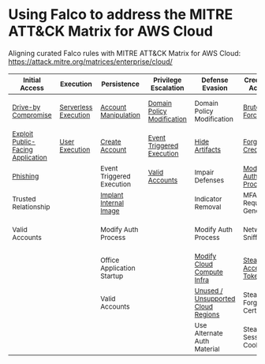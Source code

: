# Using Falco to address the MITRE ATT&CK Matrix for AWS Cloud
Aligning curated Falco rules with MITRE ATT&amp;CK Matrix for AWS Cloud: <br/>
https://attack.mitre.org/matrices/enterprise/cloud/

| <sub>Initial Access</sub> | <sub>Execution</sub> | <sub>Persistence</sub> | <sub>Privilege Escalation</sub> | <sub>Defense Evasion</sub> | <sub>Credential Access</sub> |  <sub>Discovery</sub> | <sub>Lateral Movement</sub> | <sub>Collection</sub> | <sub>Exfiltration</sub> |  <sub>Impact</sub> |
| --- | --- | --- | --- | --- | --- | --- | --- | --- | --- | --- |
| <sub> [Drive-by Compromise](https://github.com/n1g3ld0ugla5/Mitre-Attack-Falco-AWS/blob/599e7ea5418ecfc74b8a32b4dd294411bf5e75fb/plugins/rules/aws_cloudtrail_rules.yaml#L1) </sub> | <sub> [Serverless Execution](https://github.com/n1g3ld0ugla5/Mitre-Attack-Falco-AWS/blob/f85e8ca0f7d876107d1d61e59ba9bc1021fce169/plugins/rules/aws_cloudtrail_rules.yaml#L13) </sub> | <sub> [Account Manipulation](https://github.com/n1g3ld0ugla5/Mitre-Attack-Falco-AWS/blob/f85e8ca0f7d876107d1d61e59ba9bc1021fce169/plugins/rules/aws_cloudtrail_rules.yaml#L28) </sub> | <sub>[Domain Policy Modification](https://github.com/n1g3ld0ugla5/Mitre-Attack-Falco-AWS/blob/e708cb47bc0604240f0dfd122b634fd948ab17f6/plugins/rules/aws_cloudtrail_rules.yaml#L38)</sub> | <sub>Domain Policy Modification</sub> | <sub>[Brute Force](https://github.com/n1g3ld0ugla5/Mitre-Attack-Falco-AWS/blob/8c5e48e3dcda7f38dd8e81525a3c5eae3a115308/plugins/rules/aws_cloudtrail_rules.yaml#L52)</sub> | <sub>[Account Discovery](https://github.com/n1g3ld0ugla5/Mitre-Attack-Falco-AWS/blob/48c521238858739845d693812395d6355c05eb78/plugins/rules/aws_cloudtrail_rules.yaml#L64)</sub> | <sub>[Internal Spearphishing](https://github.com/n1g3ld0ugla5/Mitre-Attack-Falco-AWS/blob/2bb20f0690bc85ee91c75bdfabf69ec263319ac3/plugins/rules/aws_cloudtrail_rules.yaml#L77)</sub> | <sub>[Automated Collection](https://github.com/n1g3ld0ugla5/Mitre-Attack-Falco-AWS/blob/2bb20f0690bc85ee91c75bdfabf69ec263319ac3/plugins/rules/aws_cloudtrail_rules.yaml#L91)</sub> | <sub>[Transfer Data To Cloud Account](https://github.com/n1g3ld0ugla5/Mitre-Attack-Falco-AWS/blob/8999556878911d203a87118fd7022c4cc063130a/plugins/rules/aws_cloudtrail_rules.yaml#L124)</sub> | <sub>[Account Access Removal](https://github.com/n1g3ld0ugla5/Mitre-Attack-Falco-AWS/blob/6d81c7011f9de5a2aa0bec86e2a9c104f8b02850/plugins/rules/aws_cloudtrail_rules.yaml#L145)</sub> |
| <sub> [Exploit Public-Facing Application](https://github.com/n1g3ld0ugla5/Mitre-Attack-Falco-AWS/blob/71c3ce691f1e84a1b59dca7d2ffc9a0d8c256c81/plugins/rules/aws_cloudtrail_rules.yaml#L140) </sub> | <sub> [User Execution](https://github.com/n1g3ld0ugla5/Mitre-Attack-Falco-AWS/blob/348f6c2f55efbe5ae0df741b55c18dfd2cee1a9b/plugins/rules/aws_cloudtrail_rules.yaml#L152) </sub> | <sub> [Create Account](https://github.com/n1g3ld0ugla5/Mitre-Attack-Falco-AWS/blob/9cdb5e6a4cd05b5927c2af1dbbcad2271d737f49/plugins/rules/aws_cloudtrail_rules.yaml#L164) </sub> | <sub>[Event Triggered Execution](https://github.com/n1g3ld0ugla5/Mitre-Attack-Falco-AWS/blob/7bddd524cd5831c2e717498dc5d5def7195a7256/plugins/rules/aws_cloudtrail_rules.yaml#L181)</sub> | <sub>[Hide Artifacts](https://github.com/n1g3ld0ugla5/Mitre-Attack-Falco-AWS/blob/bb8cce4d87f0a7ba7a48a55c3b866fec4ad69b6b/plugins/rules/aws_cloudtrail_rules.yaml#L193)</sub> | <sub>[Forge Web Credentials](https://github.com/n1g3ld0ugla5/Mitre-Attack-Falco-AWS/blob/29f96af3ee2c6b8c89f40f223e63ed753c579147/plugins/rules/aws_cloudtrail_rules.yaml#L204)</sub> | <sub>[Cloud Infrastructure Discovery](https://github.com/n1g3ld0ugla5/Mitre-Attack-Falco-AWS/blob/5ec8fe2ab524a848599cd0aeed6b3406f5068fcd/plugins/rules/aws_cloudtrail_rules.yaml#L218)</sub> | <sub>[Taint Shared Content](https://github.com/n1g3ld0ugla5/Mitre-Attack-Falco-AWS/blob/fe79bae2bf4d4b6d2b8513ab0554e5681c85e1a8/plugins/rules/aws_cloudtrail_rules.yaml#L237)</sub> | <sub>[Data From Cloud Storage](https://github.com/n1g3ld0ugla5/Mitre-Attack-Falco-AWS/blob/6f2bd50f56b716189cc5bc563ab273be775330d6/plugins/rules/aws_cloudtrail_rules.yaml#L250)</sub> |  | <sub>[Data Destruction](https://github.com/n1g3ld0ugla5/Mitre-Attack-Falco-AWS/blob/e45467951be10c9cb20d30aa131c9338c025bd96/plugins/rules/aws_cloudtrail_rules.yaml#L298)</sub> |
| <sub> [Phishing](https://github.com/n1g3ld0ugla5/Mitre-Attack-Falco-AWS/blob/8c82470e9b66f58de05cbf11fe1bb89f3995a999/plugins/rules/aws_cloudtrail_rules.yaml#L262) </sub> |  | <sub> Event Triggered Execution </sub> | <sub>[Valid Accounts](https://github.com/n1g3ld0ugla5/Mitre-Attack-Falco-AWS/blob/315d1efb30c5b65d18a70171d7f1bb376cdbb78d/plugins/rules/aws_cloudtrail_rules.yaml#L274)</sub> | <sub>Impair Defenses</sub> | <sub>[Modify Auth Process](https://github.com/n1g3ld0ugla5/Mitre-Attack-Falco-AWS/blob/f20b4229458eba038eddad25b44efe4ec7ce3c23/plugins/rules/aws_cloudtrail_rules.yaml#L288)</sub> | <sub>Cloud Service Dashboard</sub> | <sub>Use Alternate Authentication Material</sub> | <sub>Data From Information Repositories</sub> |  | <sub>Data Encrypted For Impact</sub> |
| <sub> Trusted Relationship </sub> |  | <sub> [Implant Internal Image](https://github.com/n1g3ld0ugla5/Mitre-Attack-Falco-AWS/blob/4d17a81a07869758f84903fdfb1066739f7cbb90/plugins/rules/aws_cloudtrail_rules.yaml#L30) </sub> |  | <sub>Indicator Removal</sub> | <sub>MFA Auth Request Generation</sub> | <sub>[Cloud Service Discovery](https://github.com/n1g3ld0ugla5/Mitre-Attack-Falco-AWS/blob/116e08224c5007e059abdd1f8d142f2ebceff3a3/plugins/rules/aws_cloudtrail_rules.yaml#L118)</sub> | | <sub>Data Staged</sub> |  | <sub>Defacement</sub> |
| <sub> Valid Accounts </sub> |  | <sub> Modify Auth Process </sub> |  | <sub>Modify Auth Process</sub> | <sub>Network Sniffing</sub> | <sub>[Cloud Storage Object Discovery](https://github.com/n1g3ld0ugla5/Mitre-Attack-Falco-AWS/blob/32474a3928962762c6dd6d0e75354bffb8e2b254/plugins/rules/aws_cloudtrail_rules.yaml#L56)</sub> | | <sub>Email Collection</sub> |  | <sub>Endpoint Denial of Service</sub> |
| |  | <sub> Office Application Startup </sub> |  | <sub>[Modify Cloud Compute Infra](https://github.com/n1g3ld0ugla5/Mitre-Attack-Falco-AWS/blob/e8f4b2a4e65502a7c7230ad2c76841d9605d3938/plugins/rules/aws_cloudtrail_rules.yaml#L14)</sub> | <sub>[Steal App Access Token](https://github.com/n1g3ld0ugla5/Mitre-Attack-Falco-AWS/blob/c016e111d3efa497006ba150d15cf678be6d2422/plugins/rules/aws_cloudtrail_rules.yaml#L333)</sub> | <sub>Network Service Discovery</sub> | | |  | <sub>Network Denial of Service</sub> |
| | | <sub> Valid Accounts </sub> | | <sub> [Unused / Unsupported Cloud Regions](https://github.com/n1g3ld0ugla5/Mitre-Attack-Falco-AWS/blob/c41aeefab73717f360775ea9f24b8038330eb006/plugins/rules/aws_cloudtrail_rules.yaml#L314) </sub> | <sub>Steal or Forge Auth Certs</sub> | <sub>Network Sniffing</sub> | | | | <sub>Resource Hijacking</sub> |
| | | | | <sub>Use Alternate Auth Material</sub> | <sub>Steal Web Session Cookie</sub> | <sub>[Password Policy Discovery](https://github.com/n1g3ld0ugla5/Mitre-Attack-Falco-AWS/blob/c281c5004e097228216d699c5b422fa9306c8707/plugins/rules/aws_cloudtrail_rules.yaml#L402)</sub> | | | | |
